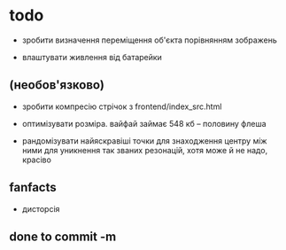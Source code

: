 # todo

* зробити визначення переміщення об'єкта порівнянням зображень




* влаштувати живлення від батарейки





## (необов'язково)

* зробити компресію стрічок з frontend/index_src.html

* оптимізувати розміра. вайфай займає 548 кб – половину флеша

* рандомізувати найяскравіші точки для знаходження центру між ними для уникнення так званих резонацій, хотя може й не надо, красіво



## fanfacts
* дисторсія


## done to commit -m
